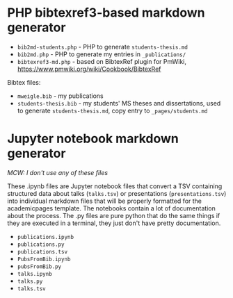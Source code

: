 # PHP bibtexref3-based markdown generator

* `bib2md-students.php` - PHP to generate `students-thesis.md`
* `bib2md.php` - PHP to generate my entries in `_publications/`
* `bibtexref3-md.php` - based on BibtexRef plugin for PmWiki, <https://www.pmwiki.org/wiki/Cookbook/BibtexRef>

Bibtex files:

* `mweigle.bib` - my publications
* `students-thesis.bib` - my students' MS theses and dissertations, used to generate `students-thesis.md`, copy entry to `_pages/students.md`

# Jupyter notebook markdown generator

*MCW: I don't use any of these files*

These .ipynb files are Jupyter notebook files that convert a TSV containing structured data about talks (`talks.tsv`) or presentations (`presentations.tsv`) into individual markdown files that will be properly formatted for the academicpages template. The notebooks contain a lot of documentation about the process. The .py files are pure python that do the same things if they are executed in a terminal, they just don't have pretty documentation.

* `publications.ipynb`
* `publications.py`
* `publications.tsv`
* `PubsFromBib.ipynb`
* `pubsFromBib.py`
* `talks.ipynb`
* `talks.py`
* `talks.tsv`
